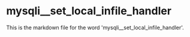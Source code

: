 # mysqli__set_local_infile_handler

This is the markdown file for the word 'mysqli__set_local_infile_handler'.

